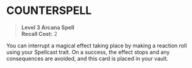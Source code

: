 ﻿# COUNTERSPELL

> **Level 3 Arcana Spell**  
> **Recall Cost:** 2

You can interrupt a magical effect taking place by making a reaction roll using your Spellcast trait. On a success, the effect stops and any consequences are avoided, and this card is placed in your vault.
